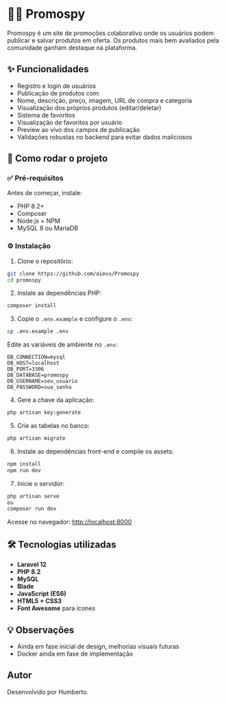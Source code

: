 # 🕵️‍♂️ Promospy

Promospy é um site de promoções colaborativo onde os usuários podem publicar e salvar produtos em oferta. Os produtos mais bem avaliados pela comunidade ganham destaque na plataforma.

## ✨ Funcionalidades

- Registro e login de usuários
- Publicação de produtos com:
- Nome, descrição, preço, imagem, URL de compra e categoria
- Visualização dos próprios produtos (editar/deletar)
- Sistema de favoritos
- Visualização de favoritos por usuário
- Preview ao vivo dos campos de publicação
- Validações robustas no backend para evitar dados maliciosos

## 🚀 Como rodar o projeto

### ✅ Pré-requisitos

Antes de começar, instale:

- PHP 8.2+
- Composer
- Node.js + NPM
- MySQL 8 ou MariaDB

### ⚙️ Instalação

1. Clone o repositório:

```bash
git clone https://github.com/aievu/Promospy
cd promospy
```

2. Instale as dependências PHP:

```bash
composer install
```

3. Copie o `.env.example` e configure o `.env`:

```bash
cp .env.example .env
```

Edite as variáveis de ambiente no `.env`:

```dotenv
DB_CONNECTION=mysql
DB_HOST=localhost
DB_PORT=3306
DB_DATABASE=promospy
DB_USERNAME=seu_usuario
DB_PASSWORD=sua_senha
```

4. Gere a chave da aplicação:

```bash
php artisan key:generate
```

5. Crie as tabelas no banco:

```bash
php artisan migrate
```

6. Instale as dependências front-end e compile os assets:

```bash
npm install
npm run dev
```

7. Inicie o servidor:

```bash
php artisan serve
ou
composer run dev
```

Acesse no navegador: [http://localhost:8000](http://127.0.0.1:8000)

## 🛠️ Tecnologias utilizadas

- **Laravel 12**
- **PHP 8.2**
- **MySQL**
- **Blade**
- **JavaScript (ES6)**
- **HTML5 + CSS3**
- **Font Awesome** para ícones

## 💡 Observações

- Ainda em fase inicial de design, melhorias visuais futuras
- Docker ainda em fase de implementação

## Autor

Desenvolvido por Humberto.